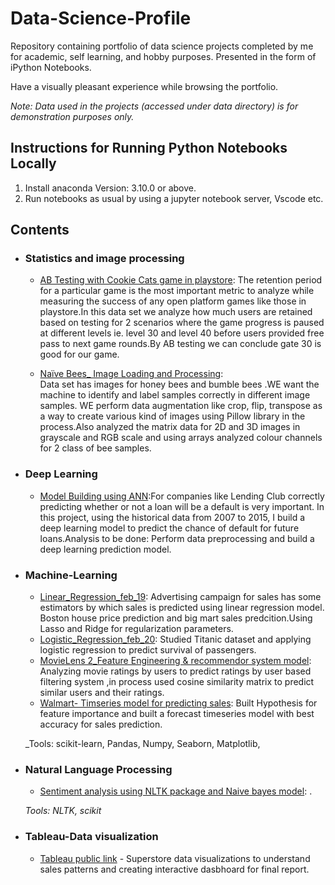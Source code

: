 # Data-Science-Profile

Repository containing portfolio of data science projects completed by me for academic, self learning, and hobby purposes. Presented in the form of iPython Notebooks.

Have a visually pleasant experience while  browsing the portfolio.

_Note: Data used in the projects (accessed under data directory) is for demonstration purposes only._

## Instructions for Running Python Notebooks Locally
1. Install anaconda Version: 3.10.0 or above.
2. Run notebooks as usual by using a jupyter notebook server, Vscode etc.

## Contents


- ### Statistics and image processing

     - [AB Testing with Cookie Cats game in playstore](https://github.com/Faisalnb/Data-Science-Profile/blob/main/Projects/AB%20tetsing%20on%20Cookie%20Cats%20mobile%20game.ipynb): The retention period for a particular game is the most important metric to analyze while measuring the success of any open platform games like those in playstore.In this data set we analyze how much users are retained based on testing for 2 scenarios where the game progress is paused at different levels ie. level 30 and level 40  before users provided free pass to next game rounds.By AB testing we can conclude gate 30 is good for our game.


     - [Naïve Bees_ Image Loading and Processing](https://github.com/Faisalnb/Data-Science-Profile/blob/main/Projects/Naive%20bees_Image%20loading%20and%20processing.ipynb):    
     Data set has images for honey bees and bumble bees .WE want the machine to identify and label samples correctly in different image samples. WE perform data augmentation like crop, flip, transpose as a way to create various kind of images using Pillow library in the process.Also analyzed the matrix data for 2D and 3D images  in grayscale and RGB scale and using arrays analyzed colour channels for 2 class of bee samples.
     
     
- ### Deep Learning

     - [Model Building using ANN](https://github.com/Faisalnb/Data-Science-Profile/blob/main/Deep%20Learning/Model%20building%20using%20ANN.ipynb):For companies like Lending Club correctly predicting whether or not a loan will be a default is very important. In this project, using the historical data from 2007 to 2015, I  build a deep learning model to predict the chance of default for future loans.Analysis to be done: Perform data preprocessing and build a deep learning prediction model. 


- ### Machine-Learning

	- [Linear_Regression_feb_19](https://github.com/Faisalnb/Data-Science-Profile/blob/main/Machine%20learning/Linear_Regression_feb_19.ipynb): Advertising campaign for sales has some estimators by which sales is predicted using linear regression model. Boston house price prediction and big mart sales predcition.Using Lasso and Ridge for regularization parameters.
	- [Logistic_Regression_feb_20](https://github.com/Faisalnb/Data-Science-Profile/blob/main/Machine%20learning/Logistic_regression_Feb_20.ipynb): Studied Titanic dataset and applying logistic regression to predict survival of passengers.
	- [MovieLens 2_Feature Engineering & recommendor system model](https://github.com/Faisalnb/Data-Science-Profile/blob/main/Projects/MovieLens%202_Feature%20Engineering%26recommendor%20system%20model.ipynb): Analyzing movie ratings by users to predict ratings by user based filtering system ,in process used cosine similarity matrix to predict similar users and their ratings.
	- [Walmart- Timseries model for predicting sales](https://github.com/Faisalnb/Data-Science-Profile/blob/main/Projects/Walmart-%20Timseries%20model%20for%20predicting%20sales.ipynb): Built Hypothesis for feature importance and built a forecast timeseries model with best accuracy for sales prediction.
	
	_Tools: scikit-learn, Pandas, Numpy, Seaborn, Matplotlib, 

- ### Natural Language Processing

	- [Sentiment analysis using NLTK package and Naive bayes model](https://github.com/Faisalnb/Data-Science-Profile/blob/main/Statistics%20using%20python/Sentiment%20analysis%20using%20NLTK%20package%20and%20Naive%20bayes%20model.ipynb): .
	
	_Tools: NLTK, scikit_
	
- ### Tableau-Data visualization
	- [Tableau public link](https://github.com/Faisalnb/Data-Science-Profile/blob/main/Tableau%20public%20links.txt) - Superstore data visualizations to understand sales patterns and creating interactive dasbhoard for final report.
